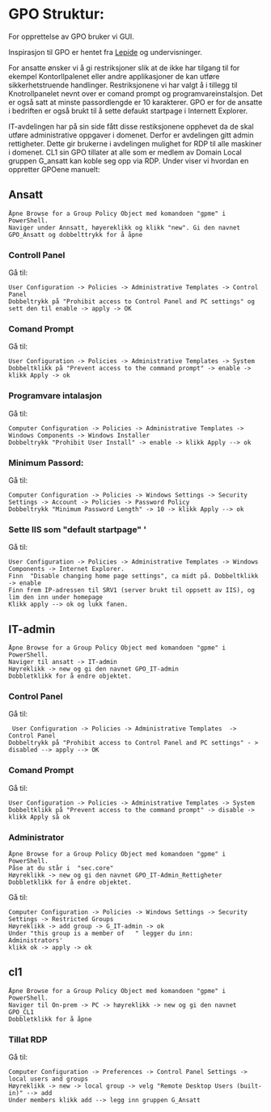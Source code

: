 # GPO Struktur: 
For opprettelse av GPO bruker vi GUI. 

Inspirasjon til GPO er hentet fra [Lepide](https://www.lepide.com/blog/top-10-most-important-group-policy-settings-for-preventing-security-breaches/) og undervisninger. 

For ansatte ønsker vi å gi restriksjoner slik at de ikke har tilgang til for ekempel Kontorllpalenet eller andre applikasjoner de kan utføre sikkerhetstruende handlinger. Restriksjonene vi har valgt å i tillegg til Knotrollpanelet nevnt over er comand prompt og programvareinstalsjon. Det er også satt at minste passordlengde er 10 karakterer. GPO er for de ansatte i bedriften er også brukt til å sette defaukt startpage i Internett Explorer.

IT-avdelingen har på sin side fått disse restiksjonene opphevet da de skal utføre administrative oppgaver i domenet. Derfor er avdelingen gitt admin rettigheter. Dette gir brukerne i avdelingen mulighet for RDP til alle maskiner i domenet. CL1 sin GPO tillater at alle som er medlem av Domain Local gruppen G_ansatt kan koble seg opp via RDP. Under viser vi hvordan en oppretter GPOene manuelt:


## Ansatt
    Åpne Browse for a Group Policy Object med komandoen "gpme" i PowerShell. 
    Naviger under Annsatt, høyereklikk og klikk "new". Gi den navnet GPO_Ansatt og dobbelttrykk for å åpne

### Controll Panel

Gå til:

    User Configuration -> Policies -> Administrative Templates -> Control Panel
    Dobbeltrykk på "Prohibit access to Control Panel and PC settings" og sett den til enable -> apply -> OK

### Comand Prompt
 Gå til: 

    User Configuration -> Policies -> Administrative Templates -> System
    Dobbeltklikk på "Prevent access to the command prompt" -> enable -> klikk Apply -> ok

### Programvare intalasjon
Gå til: 

    Computer Configuration -> Policies -> Administrative Templates -> Windows Components -> Windows Installer
    Dobbeltrykk "Prohibit User Install" -> enable -> klikk Apply --> ok

### Minimum Passord: 

Gå til: 

    Computer Configuration -> Policies -> Windows Settings -> Security Settings -> Account -> Policies -> Password Policy
    Dobbeltrykk "Minimum Password Length" -> 10 -> klikk Apply --> ok

### Sette IIS som "default startpage" '
Gå til: 

    User Configuration -> Policies -> Administrative Templates -> Windows Components -> Internet Explorer.
    Finn  "Disable changing home page settings", ca midt på. Dobbeltklikk -> enable 
    Finn frem IP-adressen til SRV1 (server brukt til oppsett av IIS), og lim den inn under homepage
    Klikk apply --> ok og lukk fanen. 


## IT-admin

    Åpne Browse for a Group Policy Object med komandoen "gpme" i PowerShell. 
    Naviger til ansatt -> IT-admin
    Høyreklikk -> new og gi den navnet GPO_IT-admin
    Dobbletklikk for å endre objektet. 

### Control Panel

Gå til:

     User Configuration -> Policies -> Administrative Templates  -> Control Panel
    Dobbeltrykk på "Prohibit access to Control Panel and PC settings" - > disabled --> apply --> OK


### Comand Prompt

Gå til:

    User Configuration -> Policies -> Administrative Templates -> System
    Dobbeltklikk på "Prevent access to the command prompt" -> disable -> klikk Apply så ok


### Administrator 
    Åpne Browse for a Group Policy Object med komandoen "gpme" i PowerShell. 
    Påse at du står i  "sec.core"
    Høyreklikk -> new og gi den navnet GPO_IT-Admin_Rettigheter 
    Dobbletklikk for å endre objektet. 

Gå til:

    Computer Configuration -> Policies -> Windows Settings -> Security Settings -> Restricted Groups
    Høyreklikk -> add group -> G_IT-admin -> ok
    Under "this group is a member of   " legger du inn: 
    Administrators'
    klikk ok -> apply -> ok


## cl1
    Åpne Browse for a Group Policy Object med komandoen "gpme" i PowerShell. 
    Naviger til On-prem -> PC -> høyreklikk -> new og gi den navnet GPO_CL1
    Dobbletklikk for å åpne

### Tillat RDP
 Gå til: 

    Computer Configuration -> Preferences -> Control Panel Settings -> local users and groups 
    Høyreklikk -> new -> local group -> velg "Remote Desktop Users (built-in)" --> add
    Under members klikk add --> legg inn gruppen G_Ansatt

